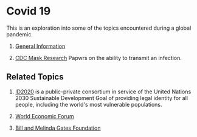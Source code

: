 # Covid 19

This is an exploration into some of the topics encountered during
a global pandemic.

1. [General Information](#pages/blog/cv19/general-info)

1. [CDC Mask Research](#pages/blog/cv19/cdc-mask-research)
   Papwrs on the ability to transmit an infection.

## Related Topics

1. [ID2020](#pages/blog/cv19/id2020) is a public-private consortium in 
   service of the United Nations 2030 Sustainable Development Goal of 
   providing legal identity for all people, including the world's most 
   vulnerable populations.

1. [World Economic Forum](#pages/blog/cv19/wef)

1. [Bill and Melinda Gates Foundation](#pages/blog/cv19/bilmel)
